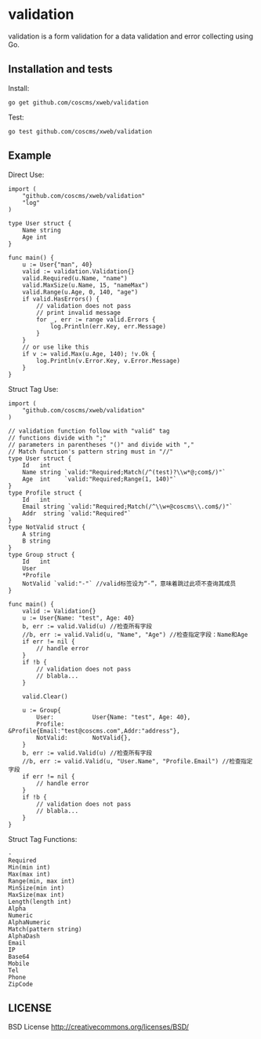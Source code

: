 validation
==============

validation is a form validation for a data validation and error collecting using Go.

## Installation and tests

Install:

	go get github.com/coscms/xweb/validation

Test:

	go test github.com/coscms/xweb/validation

## Example

Direct Use:

	import (
		"github.com/coscms/xweb/validation"
		"log"
	)

	type User struct {
		Name string
		Age int
	}

	func main() {
		u := User{"man", 40}
		valid := validation.Validation{}
		valid.Required(u.Name, "name")
		valid.MaxSize(u.Name, 15, "nameMax")
		valid.Range(u.Age, 0, 140, "age")
		if valid.HasErrors() {
			// validation does not pass
			// print invalid message
			for _, err := range valid.Errors {
				log.Println(err.Key, err.Message)
			}
		}
		// or use like this
		if v := valid.Max(u.Age, 140); !v.Ok {
			log.Println(v.Error.Key, v.Error.Message)
		}
	}

Struct Tag Use:

	import (
		"github.com/coscms/xweb/validation"
	)

	// validation function follow with "valid" tag
	// functions divide with ";"
	// parameters in parentheses "()" and divide with ","
	// Match function's pattern string must in "//"
	type User struct {
		Id   int
		Name string `valid:"Required;Match(/^(test)?\\w*@;com$/)"`
		Age  int    `valid:"Required;Range(1, 140)"`
	}
	type Profile struct {
		Id   int
		Email string `valid:"Required;Match(/^\\w+@coscms\\.com$/)"`
		Addr  string `valid:"Required"`
	}
	type NotValid struct {
		A string
		B string
	}
	type Group struct {
		Id   int
		User
		*Profile
		NotValid `valid:"-"` //valid标签设为“-”，意味着跳过此项不查询其成员
	}

	func main() {
		valid := Validation{}
		u := User{Name: "test", Age: 40}
		b, err := valid.Valid(u) //检查所有字段
		//b, err := valid.Valid(u, "Name", "Age") //检查指定字段：Name和Age
		if err != nil {
			// handle error
		}
		if !b {
			// validation does not pass
			// blabla...
		}

		valid.Clear()

		u := Group{
			User:           User{Name: "test", Age: 40},
			Profile:        &Profile{Email:"test@coscms.com",Addr:"address"},
			NotValid:       NotValid{},
		}
		b, err := valid.Valid(u) //检查所有字段
		//b, err := valid.Valid(u, "User.Name", "Profile.Email") //检查指定字段
		if err != nil {
			// handle error
		}
		if !b {
			// validation does not pass
			// blabla...
		}
	}

Struct Tag Functions:

	-
	Required
	Min(min int)
	Max(max int)
	Range(min, max int)
	MinSize(min int)
	MaxSize(max int)
	Length(length int)
	Alpha
	Numeric
	AlphaNumeric
	Match(pattern string)
	AlphaDash
	Email
	IP
	Base64
	Mobile
	Tel
	Phone
	ZipCode


## LICENSE

BSD License http://creativecommons.org/licenses/BSD/
